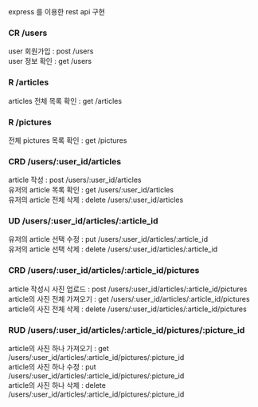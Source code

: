 express 를 이용한 rest api 구현

### CR /users

user 회원가입 : post /users  
user 정보 확인 : get /users

### R /articles

articles 전체 목록 확인 : get /articles

### R /pictures

전체 pictures 목록 확인 : get /pictures

### CRD /users/:user_id/articles

article 작성 : post /users/:user_id/articles  
유저의 article 목록 확인 : get /users/:user_id/articles  
유저의 article 전체 삭제 : delete /users/:user_id/articles

### UD /users/:user_id/articles/:article_id

유저의 article 선택 수정 : put /users/:user_id/articles/:article_id  
유저의 article 선택 삭제 : delete /users/:user_id/articles/:article_id

### CRD /users/:user_id/articles/:article_id/pictures

article 작성시 사진 업로드 : post /users/:user_id/articles/:article_id/pictures  
article의 사진 전체 가져오기 : get /users/:user_id/articles/:article_id/pictures  
article의 사진 전체 삭제 : delete /users/:user_id/articles/:article_id/pictures

### RUD /users/:user_id/articles/:article_id/pictures/:picture_id

article의 사진 하나 가져오기 : get /users/:user_id/articles/:article_id/pictures/:picture_id  
article의 사진 하나 수정 : put /users/:user_id/articles/:article_id/pictures/:picture_id  
article의 사진 하나 삭제 : delete /users/:user_id/articles/:article_id/pictures/:picture_id
